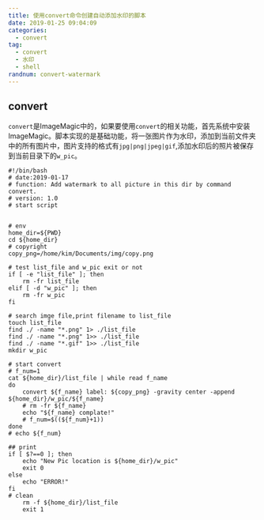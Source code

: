 ```yaml
---
title: 使用convert命令创建自动添加水印的脚本
date: 2019-01-25 09:04:09
categories:
  - convert
tag:
  - convert
  - 水印
  - shell
randnum: convert-watermark
---
```


## convert

`convert`是ImageMagic中的，如果要使用`convert`的相关功能，首先系统中安装ImageMagic。脚本实现的是基础功能，将一张图片作为水印，添加到当前文件夹中的所有图片中，图片支持的格式有`jpg|png|jpeg|gif`,添加水印后的照片被保存到当前目录下的`w_pic`。

<!--more-->

```
#!/bin/bash
# date:2019-01-17
# function: Add watermark to all picture in this dir by command convert.
# version: 1.0
# start script


# env
home_dir=${PWD}
cd ${home_dir}
# copyright 
copy_png=/home/kim/Documents/img/copy.png

# test list_file and w_pic exit or not
if [ -e "list_file" ]; then
	rm -fr list_file
elif [ -d "w_pic" ]; then
	rm -fr w_pic
fi

# search imge file,print filename to list_file
touch list_file
find ./ -name "*.png" 1> ./list_file
find ./ -name "*.png" 1>> ./list_file
find ./ -name "*.gif" 1>> ./list_file
mkdir w_pic

# start convert
# f_num=1
cat ${home_dir}/list_file | while read f_name
do
	convert ${f_name} label: ${copy_png} -gravity center -append ${home_dir}/w_pic/${f_name}
	# rm -fr ${f_name}
	echo "${f_name} complate!"
	# f_num=$((${f_num}+1))
done
# echo ${f_num}

## print 
if [ $?==0 ]; then
	echo "New Pic location is ${home_dir}/w_pic"
	exit 0
else
	echo "ERROR!"
fi
# clean
	rm -f ${home_dir}/list_file
	exit 1

```

